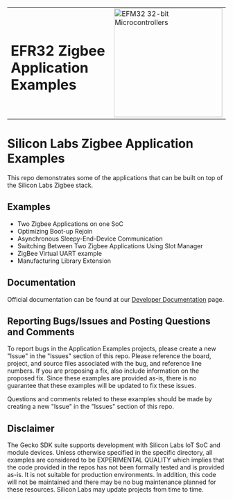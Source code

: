 <table border="0">
  <tr>
    <td align="left" valign="middle">
    <h1>EFR32 Zigbee Application Examples</h1>
  </td>
  <td align="left" valign="middle">
    <a href="https://www.silabs.com/wireless/zigbee">
      <img src="http://pages.silabs.com/rs/634-SLU-379/images/WGX-transparent.png"  title="Silicon Labs Gecko and Wireless Gecko MCUs" alt="EFM32 32-bit Microcontrollers" width="250"/>
    </a>
  </td>
  </tr>
</table>

# Silicon Labs Zigbee Application Examples #

This repo demonstrates some of the applications that can be built on top of the Silicon Labs Zigbee stack.

## Examples ##

- Two Zigbee Applications on one SoC
- Optimizing Boot-up Rejoin
- Asynchronous Sleepy-End-Device Communication
- Switching Between Two Zigbee Applications Using Slot Manager
- ZigBee Virtual UART example
- Manufacturing Library Extension

## Documentation ##

Official documentation can be found at our [Developer Documentation](https://docs.silabs.com/zigbee/latest/) page.

## Reporting Bugs/Issues and Posting Questions and Comments ##

To report bugs in the Application Examples projects, please create a new "Issue" in the "Issues" section of this repo. Please reference the board, project, and source files associated with the bug, and reference line numbers. If you are proposing a fix, also include information on the proposed fix. Since these examples are provided as-is, there is no guarantee that these examples will be updated to fix these issues.

Questions and comments related to these examples should be made by creating a new "Issue" in the "Issues" section of this repo.

## Disclaimer ##

The Gecko SDK suite supports development with Silicon Labs IoT SoC and module devices. Unless otherwise specified in the specific directory, all examples are considered to be EXPERIMENTAL QUALITY which implies that the code provided in the repos has not been formally tested and is provided as-is.  It is not suitable for production environments.  In addition, this code will not be maintained and there may be no bug maintenance planned for these resources. Silicon Labs may update projects from time to time.
